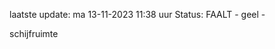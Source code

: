 laatste update: 
ma 13-11-2023 11:38   uur 
Status: FAALT - geel - 
<div class="service Y">schijfruimte</div>